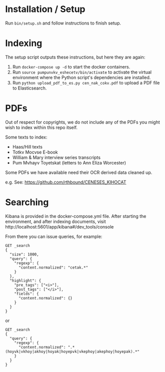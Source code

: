 # Installation / Setup
Run `bin/setup.sh` and follow instructions to finish setup.

# Indexing
The setup script outputs these instructions, but here they are
again:

1. Run `docker-compose up -d` to start the docker containers.
2. Run `source pumpunvkv_eshecetv/bin/activate` to activate the virtual environment where
   the Python script's dependencies are installed.
3. Run `python upload_pdf_to_es.py cen_nak_cokv.pdf` to upload a PDF file to Elasticsearch.

# PDFs
Out of respect for copyrights, we do not include any of the
PDFs you might wish to index within this repo itself.

Some texts to index:

- Haas/Hill texts
- Totkv Mocvse E-book
- William & Mary interview series transcripts
- Pum Mvhayv Toyetskat (letters to Ann Eliza Worcester)

Some PDFs we have available need their OCR derived data cleaned up.

e.g. See: https://github.com/rthbound/CENESES_KIHOCAT

# Searching

Kibana is provided in the docker-compose.yml file. After starting the
environment, and after indexing documents, visit http://localhost:5601/app/kibana#/dev_tools/console

From there you can issue queries, for example:

```
GET _search
{
  "size": 1000,
  "query": {
    "regexp": {
      "content.normalized": "cetak.*"
    }
  },
  "highlight": {
    "pre_tags": ["<i>"],
    "post_tags": ["</i>"],
    "fields": {
      "content.normalized": {}
    }
  }
}
```

or

```
GET _search
{
  "query": {
    "regexp": {
      "content.normalized": ".*(hoyvk|vkhoy|akhoy|hoyak|hoyepvk|vkephoy|akephoy|hoyepak).*"
    }
  }
}
```
